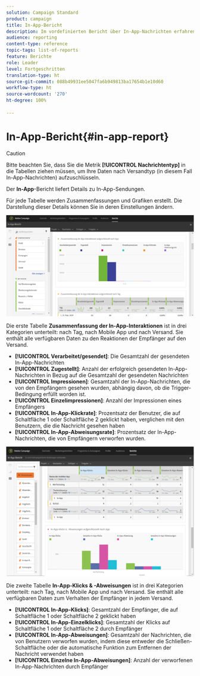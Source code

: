 ```yaml
---
solution: Campaign Standard
product: campaign
title: In-App-Bericht
description: Im vordefinierten Bericht über In-App-Nachrichten erfahren Sie über die Wirkung Ihrer In-App-Nachrichten.
audience: reporting
content-type: reference
topic-tags: list-of-reports
feature: Berichte
role: Leader
level: Fortgeschritten
translation-type: ht
source-git-commit: 088b49931ee5047fa6b949813ba17654b1e10d60
workflow-type: ht
source-wordcount: '270'
ht-degree: 100%

---
```



# In-App-Bericht{#in-app-report}

>[!CAUTION]
>
>Bitte beachten Sie, dass Sie die Metrik **[!UICONTROL Nachrichtentyp]** in die Tabellen ziehen müssen, um Ihre Daten nach Versandtyp (in diesem Fall In-App-Nachrichten) aufzuschlüsseln.

Der **In-App**-Bericht liefert Details zu In-App-Sendungen.

Für jede Tabelle werden Zusammenfassungen und Grafiken erstellt. Die Darstellung dieser Details können Sie in deren Einstellungen ändern.

![](assets/inapp_report.png)

Die erste Tabelle **Zusammenfassung der In-App-Interaktionen** ist in drei Kategorien unterteilt: nach Tag, nach Mobile App und nach Versand. Sie enthält alle verfügbaren Daten zu den Reaktionen der Empfänger auf den Versand.

* **[!UICONTROL Verarbeitet/gesendet]**: Die Gesamtzahl der gesendeten In-App-Nachrichten
* **[!UICONTROL Zugestellt]**: Anzahl der erfolgreich gesendeten In-App-Nachrichten in Bezug auf die Gesamtzahl der gesendeten Nachrichten
* **[!UICONTROL Impressionen]**: Gesamtzahl der In-App-Nachrichten, die von den Empfängern gesehen wurden, abhängig davon, ob die Trigger-Bedingung erfüllt worden ist.
* **[!UICONTROL Einzelimpressionen]**: Anzahl der Impressionen eines Empfängers
* **[!UICONTROL In-App-Klickrate]**: Prozentsatz der Benutzer, die auf Schaltfläche 1 oder Schaltfläche 2 geklickt haben, verglichen mit den Benutzern, die die Nachricht gesehen haben
* **[!UICONTROL In-App-Abweisungsrate]**: Prozentsatz der In-App-Nachrichten, die von Empfängern verworfen wurden.

![](assets/inapp_report_1.png)

Die zweite Tabelle **In-App-Klicks &amp; -Abweisungen** ist in drei Kategorien unterteilt: nach Tag, nach Mobile App und nach Versand. Sie enthält alle verfügbaren Daten zum Verhalten der Empfänger in jedem Versand.

* **[!UICONTROL In-App-Klicks]**: Gesamtzahl der Empfänger, die auf Schaltfläche 1 oder Schaltfläche 2 geklickt haben
* **[!UICONTROL In-App-Einzelklicks]**: Gesamtzahl der Klicks auf Schaltfläche 1 oder Schaltfläche 2 durch Empfänger
* **[!UICONTROL In-App-Abweisungen]**: Gesamtzahl der Nachrichten, die von Benutzern verworfen wurden, indem diese entweder die Schließen-Schaltfläche oder die automatische Funktion zum Entfernen der Nachricht verwendet haben
* **[!UICONTROL Einzelne In-App-Abweisungen]**: Anzahl der verworfenen In-App-Nachrichten durch Empfänger

